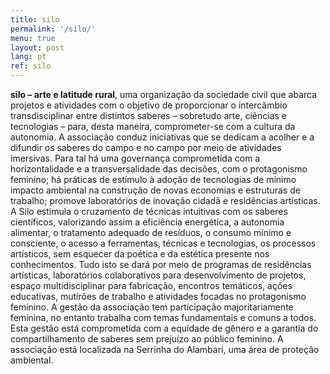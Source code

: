 ```yaml
---
title: silo
permalink: '/silo/'
menu: true
layout: post
lang: pt
ref: silo
---
```

**silo – arte e latitude rural**, uma organização da sociedade civil que abarca projetos e atividades com o objetivo de proporcionar o intercâmbio transdisciplinar entre distintos saberes – sobretudo arte, ciências e tecnologias – para, desta maneira, comprometer-se com a cultura da autonomia. A associação conduz iniciativas que se dedicam a acolher e a difundir os saberes do campo e no campo por meio de atividades imersivas. Para tal há uma governança comprometida com a horizontalidade e a transversalidade das decisões, com o protagonismo feminino; há práticas de estímulo à adoção de tecnologias de mínimo impacto ambiental na construção de novas economias e estruturas de trabalho; promove laboratórios de inovação cidadã e residências artísticas. A Silo estimula o cruzamento de técnicas intuitivas com os saberes científicos, valorizando assim a eficiência energética, a autonomia alimentar, o tratamento adequado de resíduos, o consumo mínimo e consciente, o acesso a ferramentas, técnicas e tecnologias, os processos artísticos, sem esquecer da poética e da estética presente nos conhecimentos. Tudo isto se dará por meio de programas de residências artísticas, laboratórios colaborativos para desenvolvimento de projetos, espaço multidisciplinar para fabricação, encontros temáticos, ações educativas, mutirões de trabalho e atividades focadas no protagonismo feminino. A gestão da associação tem participação majoritariamente feminina, no entanto trabalha com temas fundamentais e comuns a todos. Esta gestão está comprometida com a equidade de gênero e a garantia do compartilhamento de saberes sem prejuízo ao público feminino. A associação está localizada na Serrinha do Alambari, uma área de proteção ambiental.